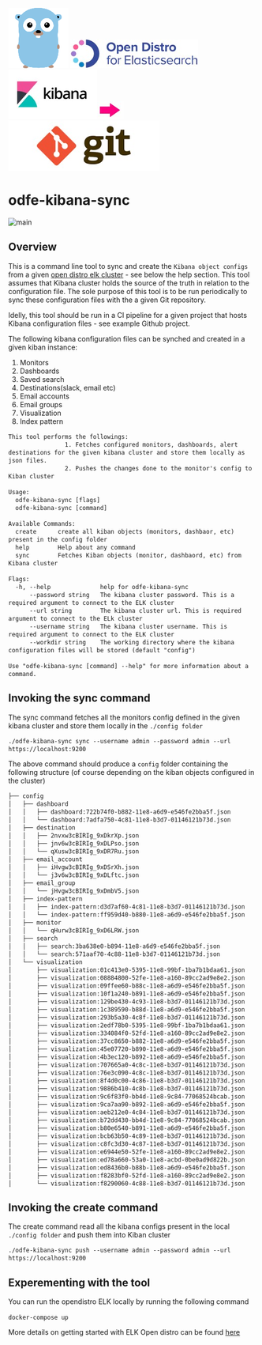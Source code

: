 
![go](go.png) ![opendistro](odfe.jpg)![kibana](kibana.jpg)![arraow](arrow.jpg)![git](git.jpg)
# odfe-kibana-sync 
![main](https://github.com/akhettar/odfe-kibana-sync/workflows/main/badge.svg)

## Overview
This is a command line tool to sync and create the `Kibana object configs` from a given [open distro elk cluster](https://opendistro.github.io/for-elasticsearch-docs/) - see below the help section. This tool assumes that Kibana cluster holds the source of the truth in relation to the configuration file. The sole purpose of this tool is to be run periodically to sync these configuration files with the a given Git repository.

Idelly, this tool should be run in a CI pipeline for a given project that hosts Kibana configuration files - see example Github project.

The following kibana configuration files can be synched and created in a given kiban instance:
1. Monitors
2. Dashboards
3. Saved search
4. Destinations(slack, email etc)
5. Email accounts
6. Email groups
7. Visualization
8. Index pattern


```./odfe-kibana-sync -h
This tool performs the followings:
                1. Fetches configured monitors, dashboards, alert destinations for the given kibana cluster and store them locally as json files.
                2. Pushes the changes done to the monitor's config to Kiban cluster

Usage:
  odfe-kibana-sync [flags]
  odfe-kibana-sync [command]

Available Commands:
  create      create all kiban objects (monitors, dashbaor, etc) present in the config folder
  help        Help about any command
  sync        Fetches Kiban objects (monitor, dashbaord, etc) from Kibana cluster

Flags:
  -h, --help              help for odfe-kibana-sync
      --password string   The kibana cluster password. This is a required argument to connect to the ELK cluster
      --url string        The kibana cluster url. This is required argument to connect to the ELk cluster
      --username string   The kibana cluster username. This is required argument to connect to the ELK cluster
      --workdir string    The working directory where the kibana configuration files will be stored (default "config")

Use "odfe-kibana-sync [command] --help" for more information about a command.
```


## Invoking the sync command
The sync command fetches all the monitors config defined in the given kibana cluster and store them locally in the `./config folder`

```
./odfe-kibana-sync sync --username admin --password admin --url https://localhost:9200
```

The above command should produce a `config` folder containing the following structure (of course depending on the kiban objects configured in the cluster)
```
├── config
│   ├── dashboard
│   │   ├── dashboard:722b74f0-b882-11e8-a6d9-e546fe2bba5f.json
│   │   └── dashboard:7adfa750-4c81-11e8-b3d7-01146121b73d.json
│   ├── destination
│   │   ├── 2nvxw3cBIRIg_9xDkrXp.json
│   │   ├── jnv6w3cBIRIg_9xDLPso.json
│   │   └── qXusw3cBIRIg_9xDR7Ru.json
│   ├── email_account
│   │   ├── iHvgw3cBIRIg_9xDSrXh.json
│   │   └── j3v6w3cBIRIg_9xDLftc.json
│   ├── email_group
│   │   └── jHvgw3cBIRIg_9xDmbV5.json
│   ├── index-pattern
│   │   ├── index-pattern:d3d7af60-4c81-11e8-b3d7-01146121b73d.json
│   │   └── index-pattern:ff959d40-b880-11e8-a6d9-e546fe2bba5f.json
│   ├── monitor
│   │   └── qHurw3cBIRIg_9xD6LRW.json
│   ├── search
│   │   ├── search:3ba638e0-b894-11e8-a6d9-e546fe2bba5f.json
│   │   └── search:571aaf70-4c88-11e8-b3d7-01146121b73d.json
│   └── visualization
│       ├── visualization:01c413e0-5395-11e8-99bf-1ba7b1bdaa61.json
│       ├── visualization:08884800-52fe-11e8-a160-89cc2ad9e8e2.json
│       ├── visualization:09ffee60-b88c-11e8-a6d9-e546fe2bba5f.json
│       ├── visualization:10f1a240-b891-11e8-a6d9-e546fe2bba5f.json
│       ├── visualization:129be430-4c93-11e8-b3d7-01146121b73d.json
│       ├── visualization:1c389590-b88d-11e8-a6d9-e546fe2bba5f.json
│       ├── visualization:293b5a30-4c8f-11e8-b3d7-01146121b73d.json
│       ├── visualization:2edf78b0-5395-11e8-99bf-1ba7b1bdaa61.json
│       ├── visualization:334084f0-52fd-11e8-a160-89cc2ad9e8e2.json
│       ├── visualization:37cc8650-b882-11e8-a6d9-e546fe2bba5f.json
│       ├── visualization:45e07720-b890-11e8-a6d9-e546fe2bba5f.json
│       ├── visualization:4b3ec120-b892-11e8-a6d9-e546fe2bba5f.json
│       ├── visualization:707665a0-4c8c-11e8-b3d7-01146121b73d.json
│       ├── visualization:76e3c090-4c8c-11e8-b3d7-01146121b73d.json
│       ├── visualization:8f4d0c00-4c86-11e8-b3d7-01146121b73d.json
│       ├── visualization:9886b410-4c8b-11e8-b3d7-01146121b73d.json
│       ├── visualization:9c6f83f0-bb4d-11e8-9c84-77068524bcab.json
│       ├── visualization:9ca7aa90-b892-11e8-a6d9-e546fe2bba5f.json
│       ├── visualization:aeb212e0-4c84-11e8-b3d7-01146121b73d.json
│       ├── visualization:b72dd430-bb4d-11e8-9c84-77068524bcab.json
│       ├── visualization:b80e6540-b891-11e8-a6d9-e546fe2bba5f.json
│       ├── visualization:bcb63b50-4c89-11e8-b3d7-01146121b73d.json
│       ├── visualization:c8fc3d30-4c87-11e8-b3d7-01146121b73d.json
│       ├── visualization:e6944e50-52fe-11e8-a160-89cc2ad9e8e2.json
│       ├── visualization:ed78a660-53a0-11e8-acbd-0be0ad9d822b.json
│       ├── visualization:ed8436b0-b88b-11e8-a6d9-e546fe2bba5f.json
│       ├── visualization:f8283bf0-52fd-11e8-a160-89cc2ad9e8e2.json
│       └── visualization:f8290060-4c88-11e8-b3d7-01146121b73d.json
```

## Invoking the create command
The create command read all the kibana configs present in the local `./config folder` and push them into Kiban cluster

```
./odfe-kibana-sync push --username admin --password admin --url https://localhost:9200
```

## Experementing with the tool

You can run the opendistro ELK locally by running the following command

`docker-compose up `

More details on getting started with ELK Open distro can be found [here](https://opendistro.github.io/for-elasticsearch-docs/#get-started)






